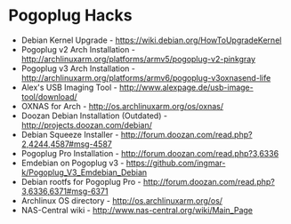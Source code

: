 # Pogoplug Hacks

* Debian Kernel Upgrade - https://wiki.debian.org/HowToUpgradeKernel
* Pogoplug v2 Arch Installation - http://archlinuxarm.org/platforms/armv5/pogoplug-v2-pinkgray
* Pogoplug v3 Arch Installation - http://archlinuxarm.org/platforms/armv6/pogoplug-v3oxnasend-life
* Alex's USB Imaging Tool - http://www.alexpage.de/usb-image-tool/download/
* OXNAS for Arch - http://os.archlinuxarm.org/os/oxnas/
* Doozan Debian Installation (Outdated) - http://projects.doozan.com/debian/
* Debian Squeeze Installer - http://forum.doozan.com/read.php?2,4244,4587#msg-4587
* Pogoplug Pro Installation - http://forum.doozan.com/read.php?3,6336
* Emdebian on Pogoplug v3 - https://github.com/ingmar-k/Pogoplug_V3_Emdebian_Debian
* Debian rootfs for Pogoplug Pro - http://forum.doozan.com/read.php?3,6336,6371#msg-6371
* Archlinux OS directory - http://os.archlinuxarm.org/os/
* NAS-Central wiki - http://www.nas-central.org/wiki/Main_Page
